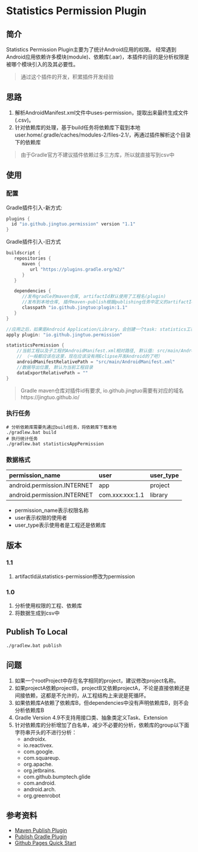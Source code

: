 # Statistics Permission Plugin

## 简介

Statistics Permission Plugin主要为了统计Android应用的权限。
经常遇到Android应用依赖许多模块(module)、依赖库(.aar)，本插件的目的是分析权限是被哪个模块引入的及其必要性。

> 通过这个插件的开发，积累插件开发经验

## 思路

1. 解析AndroidManifest.xml文件中uses-permission，提取出来最终生成文件(.csv)。
2. 针对依赖库的处理，基于build任务将依赖库下载到本地user.home/.gradle/caches/modules-2/files-2.1/，再通过插件解析这个目录下的依赖库


> 由于Gradle官方不建议插件依赖过多三方库，所以就直接写到csv中

## 使用

### 配置

Gradle插件引入-新方式:
```groovy
plugins {
  id "io.github.jingtuo.permission" version "1.1"
}
```

Gradle插件引入-旧方式
```groovy
buildscript {
   repositories {
      maven {
         url "https://plugins.gradle.org/m2/"
      }
   }

   dependencies {
      //发布gradle的maven仓库, artifactId默认使用了工程名(plugin)
      //发布到本地仓库, 插件maven-publish根据publishing任务中定义的artifactId生成一个, 插件com.gradle.plugin-publish根据工程名(plugin)生成一个
      classpath "io.github.jingtuo:plugin:1.1"
   }
}
```


```groovy
//应用之后，如果是Android Application/Library，会创建一个task: statistics工程名(App)Permission
apply plugin: "io.github.jingtuo.permission"

statisticsPermission {
    //当前工程以及子工程的AndroidManifest.xml相对路径, 默认值: src/main/AndroidManifest.xml。
    // （一般都应该在这里，现在应该没有用Eclipse开发Android的了吧）
    androidManifestRelativePath = "src/main/AndroidManifest.xml"
    //数据导出位置, 默认为当前工程目录
    dataExportRelativePath = ""
}
```

> Gradle maven仓库对插件id有要求, io.github.jingtuo需要有对应的域名https://jingtuo.github.io/

### 执行任务

```shell
# 分析依赖库需要先通过build任务，将依赖库下载本地
./gradlew.bat build
# 执行统计任务
./gradlew.bat statisticsAppPermission
```

### 数据格式

| permission_name | user | user_type |
| :-- | :-- | :-- |
| android.permission.INTERNET | app | project |
| android.permission.INTERNET | com.xxx:xxx:1.1 | library |

- permission_name表示权限名称
- user表示权限的使用者
- user_type表示使用者是工程还是依赖库

## 版本

### 1.1

1. artifactId从statistics-permission修改为permission

### 1.0

1. 分析使用权限的工程、依赖库
2. 将数据生成到csv中

## Publish To Local

```shell
./gradlew.bat publish
```

## 问题

1. 如果一个rootProject中存在名字相同的project，建议修改project名称。
2. 如果projectA依赖projectB，projectB又依赖projectA，不论是直接依赖还是间接依赖，这都是不允许的，从工程结构上来说是死循环。
3. 如果依赖库A依赖了依赖库B，但dependencies中没有声明依赖库B，则不会分析依赖库B
4. Gradle Version 4.9不支持用接口类、抽象类定义Task、Extension
5. 针对依赖库的分析增加了白名单，减少不必要的分析，依赖库的group以下面字符串开头的不进行分析：
    - androidx.
    - io.reactivex.
    - com.google.
    - com.squareup.
    - org.apache.
    - org.jetbrains.
    - com.github.bumptech.glide
    - com.android.
    - android.arch.
    - org.greenrobot

## 参考资料

- [Maven Publish Plugin](https://docs.gradle.org/current/userguide/publishing_maven.html)
- [Publish Gradle Plugin](https://docs.gradle.org/current/userguide/publishing_gradle_plugins.html)
- [Github Pages Quick Start](https://docs.github.com/cn/pages/quickstart)
